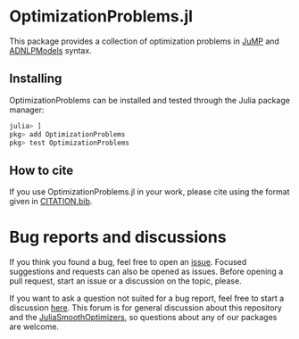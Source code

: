 # OptimizationProblems.jl

This package provides a collection of optimization problems in
[JuMP](https://github.com/jump-dev/JuMP.jl) and [ADNLPModels](https://github.com/JuliaSmoothOptimizers/ADNLPModels.jl) syntax.

## Installing

OptimizationProblems can be installed and tested through the Julia package manager:

```julia
julia> ]
pkg> add OptimizationProblems
pkg> test OptimizationProblems
```

## How to cite

If you use OptimizationProblems.jl in your work, please cite using the format given in [CITATION.bib](https://github.com/JuliaSmoothOptimizers/OptimizationProblems.jl/blob/main/CITATION.bib).

# Bug reports and discussions

If you think you found a bug, feel free to open an [issue](https://github.com/JuliaSmoothOptimizers/OptimizationProblems.jl/issues).
Focused suggestions and requests can also be opened as issues. Before opening a pull request, start an issue or a discussion on the topic, please.

If you want to ask a question not suited for a bug report, feel free to start a discussion [here](https://github.com/JuliaSmoothOptimizers/Organization/discussions). This forum is for general discussion about this repository and the [JuliaSmoothOptimizers](https://github.com/JuliaSmoothOptimizers), so questions about any of our packages are welcome.
